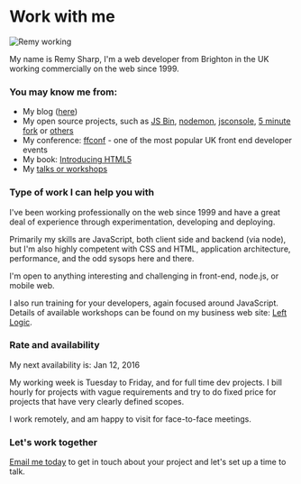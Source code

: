 # Work with me

![Remy working](/images/remy-work.jpg)

My name is Remy Sharp, I'm a web developer from Brighton in the UK working commercially on the web since 1999.

### You may know me from:

- My blog ([here](/))
- My open source projects, such as [JS Bin](https://jsbin.com), [nodemon](http://nodemon.io), [jsconsole](http://jsconsole.com), [5 minute fork](http://5minfork.com) or [others](https://github.com/remy)
- My conference: [ffconf](http://ffconf.org) - one of the most popular UK front end developer events
- My book: [Introducing HTML5](http://www.amazon.co.uk/Introducing-HTML-Voices-That-Matter/dp/0321687299/ref=sr_1_3?ie=UTF8&qid=1441880606&sr=8-3&keywords=introducing+html5)
- My [talks or workshops](http://lanyrd.com/profile/rem/)

### Type of work I can help you with

I've been working professionally on the web since 1999 and have a great deal of experience through experimentation, developing and deploying.

Primarily my skills are JavaScript, both client side and backend (via node), but I'm also highly competent with CSS and HTML, application architecture, performance, and the odd sysops here and there.

I'm open to anything interesting and challenging in front-end, node.js, or mobile web.

I also run training for your developers, again focused around JavaScript. Details of available workshops can be found on my business web site: [Left Logic](http://leftlogic.com/training).

### Rate and availability

My next availability is: Jan 12, 2016

My working week is Tuesday to Friday, and for full time dev projects. I bill hourly for projects with vague requirements and try to do fixed price for projects that have very clearly defined scopes.

I work remotely, and am happy to visit for face-to-face meetings.

### Let's work together

[Email me today](mailto:info@leftlogic.com) to get in touch about your project and let's set up a time to talk.